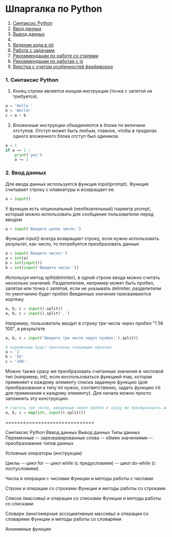 Шпаргалка по Python
============================

1. [Синтаксис Python](#syntax)
2. [Ввод данных](#input)
3. [Вывод данных](#output)
4. 
5. [Ведение кода в git](#git)
6. [Работа с задачами ](#tasks)
7. [Рекоммендации по работе со стилями](#css)
8. [Рекоммендации по работае с js](#js)
9. [Верстка с учетом особенностей фреймворка](#framework)

<a id="syntax"></a>
### 1. Синтаксис Python

1) Конец строки является концом инструкции (точка с запятой не требуется).

```python
a = 'Hello '
b = 'World!'
c = a + b
```

2) Вложенные инструкции объединяются в блоки по величине отступов. 
Отступ может быть любым, главное, чтобы в пределах одного вложенного блока отступ был одинаков.

```python
a = 1 
if a == 1 :
    print('yes')
    a += 1 
```

<a id="input"></a>
### 2. Ввод данных

Для ввода данных используется функция input(prompt). Функция считывает строку с клавиатуры и возвращает ее.

```python
a = input()
```

У функции есть опциональный (необязательный) парметр prompt, который можно использовать для сообщения пользователю перед вводом

```python
a = input('Введите целое число:')
```

Функция input() всегда возвращает строку, если нужно использовать результат, как число, то потребуется преобразовать данные 

```python
a = input('Введите число:')
a = int(a)
b = int(input())
b = int(input('Введите число:'))  
```

Используя метод split(delimiter), в одной строке ввода можно считать несколько значений.
Разделителем, например может быть пробел, запятая или точка с запятой, 
если не указывать delimiter, разделителм по умолчанию будет пробел
Введенные значения присваиваются кортежу

```python
a, b, с = input().split()
a, b, с = input().split(',')

```

Например, пользователь вводит в строку три числа через пробел "1 56 100", в результате 

```python
a, b, с = input('Введите три числа через пробел:').split()

# переменные будут присвоены следующим образом:
a = '1'
b = '56'
c = '100'
```

Можно также сразу же преобразовать считанные значения в числовой тип (например, int), 
если воспользоваться функцией map, которая применяет к каждому элементу списка заданную функцию 
(для преобразования к типу int нужно, соответственно, задать функцию int для применения к каждому элементу). 
Для начала можно просто запомнить эту конструкцию:

```python
# считать три числа, введенные через пробел и сразу же преобразовать их из строки в int и присвоить переменным
a, b, c = map(int, input().split())
```
==============================

Синтаксис Python
Вввод данных
Вывод данных
Типы данных
Переменные
-- зарезервированные слова
-- обмен значениями
-- преобразование типов данных

Условные операторы (инструкции)

Циклы
-- цикл for
-- цикл while (c предусловием)
-- цикл do-while (c постусловием)

Числа и операции с числами
Функции и методы работы с числами

Строки и операции со строками
Функции и методы работы со строками

Списки (массивы) и операции со списками
Функции и методы работы со списками

Словари (многомерные ассоциативные массивы) и операции со словарями
Функции и методы работы со словарями

Анонимные функции
